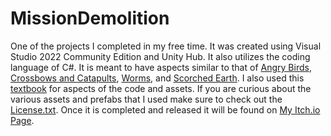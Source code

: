 # MissionDemolition
One of the projects I completed in my free time. It was created using Visual Studio 2022 Community Edition and Unity Hub. It also utilizes the coding language of C#. It is meant to have aspects similar to that of [Angry Birds](https://en.wikipedia.org/wiki/Angry_Birds), [Crossbows and Catapults](https://en.wikipedia.org/wiki/Crossbows_and_Catapults), [Worms](https://en.wikipedia.org/wiki/Worms_(series)), and [Scorched Earth](https://en.wikipedia.org/wiki/Scorched_Earth_(video_game)). I also used this [textbook](https://www.amazon.com/Introduction-Game-Design-Prototyping-Development/dp/0134659864) for aspects of the code and assets. If you are curious about the various assets and prefabs that I used make sure to check out the [License.txt](https://github.com/Juniperistic/MissionDemolition/blob/main/_Scripts/License.txt). Once it is completed and released it will be found on [My Itch.io Page](https://juniperistic.itch.io/).
